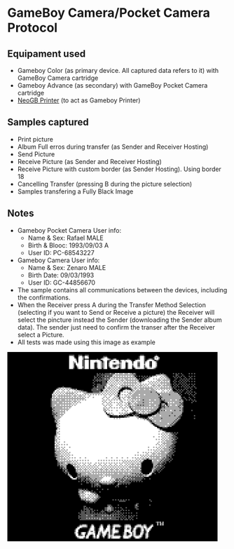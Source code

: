 # GameBoy Camera/Pocket Camera Protocol

## Equipament used
- Gameboy Color (as primary device. All captured data refers to it) with GameBoy Camera cartridge
- Gameboy Advance (as secondary) with GameBoy Pocket Camera cartridge
- [NeoGB Printer](https://github.com/zenaro147/NeoGB-Printer) (to act as Gameboy Printer)

## Samples captured
- Print picture
- Album Full erros during transfer (as Sender and Receiver Hosting)
- Send Picture
- Receive Picture (as Sender and Receiver Hosting)
- Receive Picture with custom border (as Sender Hosting). Using border 18
- Cancelling Transfer (pressing B during the picture selection)
- Samples transfering a Fully Black Image

## Notes
- Gameboy Pocket Camera User info:
  - Name & Sex: Rafael MALE
  - Birth & Blooc: 1993/09/03 A
  - User ID: PC-68543227
- Gameboy Camera User info:
  - Name & Sex: Zenaro MALE
  - Birth Date: 09/03/1993
  - User ID: GC-44856670
- The sample contains all communications between the devices, including the confirmations.
- When the Receiver press A during the Transfer Method Selection (selecting if you want to Send or Receive a picture) the Receiver will select the pincture instead the Sender (downloading the Sender album data). The sender just need to confirm the transer after the Receiver select a Picture.
- All tests was made using this image as example 

![Image Hello Kitty](Example/00161.png)
